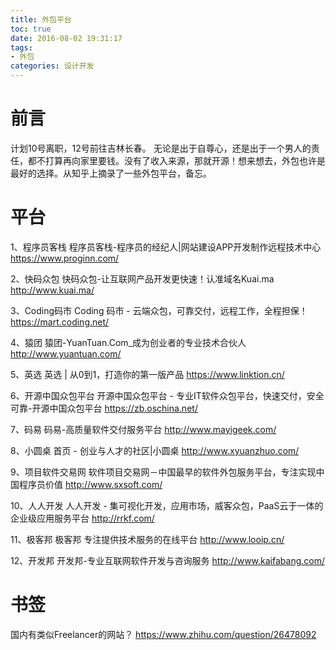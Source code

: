 ```yaml
---
title: 外包平台
toc: true
date: 2016-08-02 19:31:17
tags:
- 外包
categories: 设计开发
---
```

# 前言
计划10号离职，12号前往吉林长春。
无论是出于自尊心，还是出于一个男人的责任，都不打算再向家里要钱。没有了收入来源，那就开源！想来想去，外包也许是最好的选择。从知乎上摘录了一些外包平台，备忘。

<!--more-->

# 平台
1、程序员客栈
程序员客栈-程序员的经纪人|网站建设APP开发制作远程技术中心
https://www.proginn.com/

2、快码众包
快码众包-让互联网产品开发更快速！认准域名Kuai.ma
http://www.kuai.ma/

3、Coding码市
Coding 码市 - 云端众包，可靠交付，远程工作，全程担保！
https://mart.coding.net/

4、猿团
猿团-YuanTuan.Com_成为创业者的专业技术合伙人
http://www.yuantuan.com/

5、英选
英选 | 从0到1，打造你的第一版产品
https://www.linktion.cn/

6、开源中国众包平台
开源中国众包平台 - 专业IT软件众包平台，快速交付，安全可靠-开源中国众包平台
https://zb.oschina.net/

7、码易
码易-高质量软件交付服务平台
http://www.mayigeek.com/

8、小圆桌
首页 - 创业与人才的社区|小圆桌
http://www.xyuanzhuo.com/

9、项目软件交易网
软件项目交易网－中国最早的软件外包服务平台，专注实现中国程序员价值
http://www.sxsoft.com/

10、人人开发
人人开发 - 集可视化开发，应用市场，威客众包，PaaS云于一体的企业级应用服务平台
http://rrkf.com/

11、极客邦
极客邦 专注提供技术服务的在线平台
http://www.looip.cn/

12、开发邦
开发邦-专业互联网软件开发与咨询服务
http://www.kaifabang.com/


# 书签
国内有类似Freelancer的网站？
https://www.zhihu.com/question/26478092